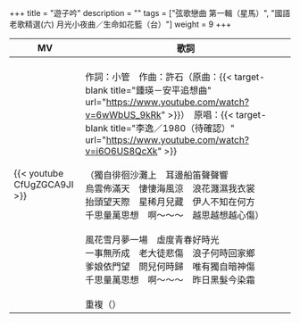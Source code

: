 +++
title = "遊子吟"
description = ""
tags = ["弦歌戀曲 第一輯（星馬）", "國語老歌精選(六) 月光小夜曲／生命如花籃（台）"]
weight = 9
+++

MV  | 歌詞  
--------------|-------
{{< youtube CfUgZGCA9JI >}}|<br/>作詞：小管　作曲：許石（原曲：{{< target-blank title="鍾瑛－安平追想曲" url="https://www.youtube.com/watch?v=6wWbUS_9kRk" >}}）　原唱：{{< target-blank title="李逸／1980（待確認）" url="https://www.youtube.com/watch?v=i6O6US8QcXk" >}}<br/><br/>（獨自徘徊沙灘上　耳邊船笛聲聲響<br/>烏雲佈滿天　悽悽海風涼　浪花濺濕我衣裳<br/>抬頭望天際　星稀月兒藏　伊人不知在何方<br/>千思量萬思想　啊～～～　越思越想越心傷）<br/><br/>風花雪月夢一場　虛度青春好時光<br/>一事無所成　老大徒悲傷　浪子何時回家鄉<br/>爹娘依門望　問兒何時歸　唯有獨自暗神傷<br/>千思量萬思想　啊～～～　昨日黑髮今染霜<br/><br/>重複（）